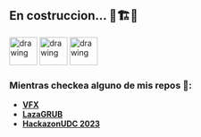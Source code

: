 ## En costruccion... 🚧🏗️👷   


<img src="https://github.com/images/mona-whisper.gif" alt="drawing" width="50"/> <img src="https://github.com/images/mona-whisper.gif" alt="drawing" width="50"/> <img src="https://github.com/images/mona-whisper.gif" alt="drawing" width="50"/> 

### Mientras checkea alguno de mis repos 👀:
- **[VFX](https://github.com/FerLS/UnityVFXs)**
- **[LazaGRUB](https://github.com/FerLS/LazaGRUB)**
- **[HackazonUDC 2023](https://github.com/FerLS/HackazonUDC_2023)**

<!--
**FerLS/FerLS** is a ✨ _special_ ✨ repository because its `README.md` (this file) appears on your GitHub profile.

Here are some ideas to get you started:

- 🔭 I’m currently working on ...
- 🌱 I’m currently learning ...
- 👯 I’m looking to collaborate on ...
- 🤔 I’m looking for help with ...
- 💬 Ask me about ...
- 📫 How to reach me: ...
- 😄 Pronouns: ...
- ⚡ Fun fact: ...
-->
